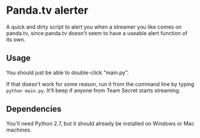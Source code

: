 # Panda.tv alerter

A quick and dirty script to alert you when a streamer you like comes on panda.tv, since panda.tv doesn't seem to have a useable alert function of its own.

## Usage

You should just be able to double-click "main.py".

If that doesn't work for some reason, run it from the command line by typing `python main.py`. It'll beep if anyone from Team Secret starts streaming.

## Dependencies

You'll need Python 2.7, but it should already be installed on Windows or Mac machines.
